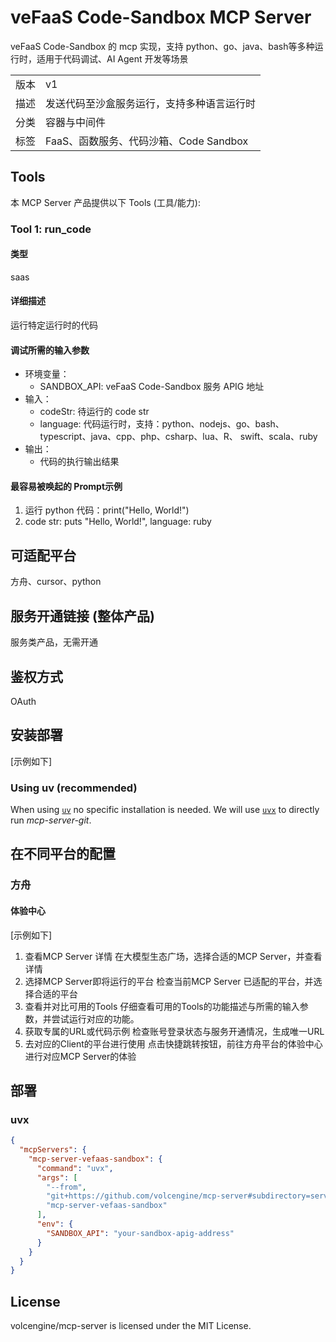 # veFaaS Code-Sandbox MCP Server

veFaaS Code-Sandbox 的 mcp 实现，支持 python、go、java、bash等多种运行时，适用于代码调试、AI Agent 开发等场景

| | |
|------|------|
| 版本 | v1 |
| 描述 | 发送代码至沙盒服务运行，支持多种语言运行时 |
| 分类 | 容器与中间件 |
| 标签 | FaaS、函数服务、代码沙箱、Code Sandbox |

## Tools

本 MCP Server 产品提供以下 Tools (工具/能力):

### Tool 1: run_code

#### 类型

saas

#### 详细描述

运行特定运行时的代码

#### 调试所需的输入参数

- 环境变量：
  - SANDBOX_API: veFaaS Code-Sandbox 服务 APIG 地址
- 输入：
  - codeStr: 待运行的 code str
  - language: 代码运行时，支持：python、nodejs、go、bash、typescript、java、cpp、php、csharp、lua、R、 swift、scala、ruby
- 输出：
  - 代码的执行输出结果

#### 最容易被唤起的 Prompt示例

1. 运行 python 代码：print("Hello, World!")
2. code str: puts "Hello, World!", language: ruby

## 可适配平台

方舟、cursor、python

## 服务开通链接 (整体产品)

服务类产品，无需开通

## 鉴权方式

OAuth

## 安装部署

[示例如下]

### Using uv (recommended)

When using [`uv`](https://docs.astral.sh/uv/) no specific installation is needed. We will
use [`uvx`](https://docs.astral.sh/uv/guides/tools/) to directly run *mcp-server-git*.

## 在不同平台的配置

### 方舟

#### 体验中心

[示例如下]

1. 查看MCP Server 详情
   在大模型生态广场，选择合适的MCP Server，并查看详情
2. 选择MCP Server即将运行的平台
   检查当前MCP Server 已适配的平台，并选择合适的平台
3. 查看并对比可用的Tools
   仔细查看可用的Tools的功能描述与所需的输入参数，并尝试运行对应的功能。
4. 获取专属的URL或代码示例
   检查账号登录状态与服务开通情况，生成唯一URL
5. 去对应的Client的平台进行使用
   点击快捷跳转按钮，前往方舟平台的体验中心进行对应MCP Server的体验

## 部署

### uvx

```json
{
  "mcpServers": {
    "mcp-server-vefaas-sandbox": {
      "command": "uvx",
      "args": [
        "--from",
        "git+https://github.com/volcengine/mcp-server#subdirectory=server/mcp_server_vefaas_sandbox",
        "mcp-server-vefaas-sandbox"
      ],
      "env": {
        "SANDBOX_API": "your-sandbox-apig-address"
      }
    }
  }
}
```

## License

volcengine/mcp-server is licensed under the MIT License.
